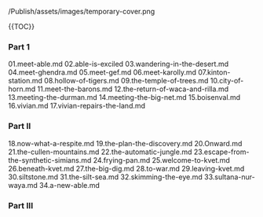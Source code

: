 /Publish/assets/images/temporary-cover.png

<!-- A map needs to go here! -->

{{TOC}}

### Part 1

01.meet-able.md
02.able-is-exciled
03.wandering-in-the-desert.md
04.meet-ghendra.md
05.meet-gef.md
06.meet-karolly.md
07.kinton-station.md
08.hollow-of-tigers.md
09.the-temple-of-trees.md
10.city-of-horn.md
11.meet-the-barons.md
12.the-return-of-waca-and-rilla.md
13.meeting-the-durman.md
14.meeting-the-big-net.md
15.boisenval.md
16.vivian.md
17.vivian-repairs-the-land.md

### Part II

18.now-what-a-respite.md
19.the-plan-the-discovery.md
20.Onward.md
21.the-cullen-mountains.md
22.the-automatic-jungle.md
23.escape-from-the-synthetic-simians.md
24.frying-pan.md
25.welcome-to-kvet.md
26.beneath-kvet.md
27.the-big-dig.md
28.to-war.md
29.leaving-kvet.md
30.siltstone.md
31.the-silt-sea.md
32.skimming-the-eye.md
33.sultana-nur-waya.md
34.a-new-able.md


### Part III